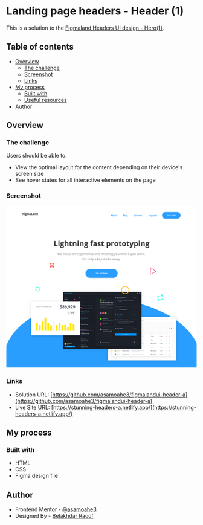 # Landing page headers - Header (1)

This is a solution to the [Figmaland Headers UI design - Hero(1)](https://freedesignresources.net/free-stunning-figma-headers-ui-kit/).
## Table of contents

- [Overview](#overview)
  - [The challenge](#the-challenge)
  - [Screenshot](./)
  - [Links](#links)
- [My process](#my-process)
  - [Built with](#built-with)
  - [Useful resources](#useful-resources)
- [Author](#author)

## Overview

### The challenge

Users should be able to:

- View the optimal layout for the content depending on their device's screen size
- See hover states for all interactive elements on the page

### Screenshot

![](./Header-preview.png)

### Links

- Solution URL: [https://github.com/asamoahe3/figmalandui-header-a](https://github.com/asamoahe3/figmalandui-header-a)
- Live Site URL: [https://stunning-headers-a.netlify.app/](https://stunning-headers-a.netlify.app/)

## My process

### Built with

- HTML
- CSS
- Figma design file


## Author

- Frontend Mentor - [@asamoahe3](https://www.frontendmentor.io/profile/asamoahe3)
- Designed By - [Belakhdar Raouf]()


